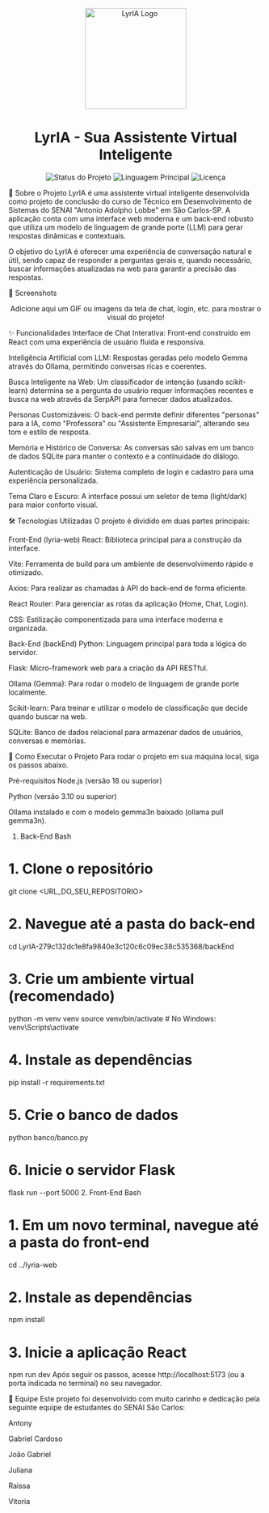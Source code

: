 <p align="center">
<img src="https://github.com/user-attachments/assets/741e737c-f127-4a1a-b0d6-1b4d001cc8b6" alt="LyrIA Logo" width="200"/>
</p>

<h1 align="center">LyrIA - Sua Assistente Virtual Inteligente</h1>

<p align="center">
<img alt="Status do Projeto" src="https://img.shields.io/badge/status-Em%20Desenvolvimento-yellow">
<img alt="Linguagem Principal" src="https://img.shields.io/badge/principal-Python%20%26%20JS-blue?logo=python&logoColor=white&color=blueviolet">
<img alt="Licença" src="https://img.shields.io/badge/license-MIT-blue">
</p>

🤖 Sobre o Projeto
LyrIA é uma assistente virtual inteligente desenvolvida como projeto de conclusão do curso de Técnico em Desenvolvimento de Sistemas do SENAI "Antonio Adolpho Lobbe" em São Carlos-SP. A aplicação conta com uma interface web moderna e um back-end robusto que utiliza um modelo de linguagem de grande porte (LLM) para gerar respostas dinâmicas e contextuais.

O objetivo do LyrIA é oferecer uma experiência de conversação natural e útil, sendo capaz de responder a perguntas gerais e, quando necessário, buscar informações atualizadas na web para garantir a precisão das respostas.

📸 Screenshots
<p align="center">Adicione aqui um GIF ou imagens da tela de chat, login, etc. para mostrar o visual do projeto!</p>

✨ Funcionalidades
Interface de Chat Interativa: Front-end construído em React com uma experiência de usuário fluida e responsiva.

Inteligência Artificial com LLM: Respostas geradas pelo modelo Gemma através do Ollama, permitindo conversas ricas e coerentes.

Busca Inteligente na Web: Um classificador de intenção (usando scikit-learn) determina se a pergunta do usuário requer informações recentes e busca na web através da SerpAPI para fornecer dados atualizados.

Personas Customizáveis: O back-end permite definir diferentes "personas" para a IA, como "Professora" ou "Assistente Empresarial", alterando seu tom e estilo de resposta.

Memória e Histórico de Conversa: As conversas são salvas em um banco de dados SQLite para manter o contexto e a continuidade do diálogo.

Autenticação de Usuário: Sistema completo de login e cadastro para uma experiência personalizada.

Tema Claro e Escuro: A interface possui um seletor de tema (light/dark) para maior conforto visual.

🛠️ Tecnologias Utilizadas
O projeto é dividido em duas partes principais:

Front-End (lyria-web)
React: Biblioteca principal para a construção da interface.

Vite: Ferramenta de build para um ambiente de desenvolvimento rápido e otimizado.

Axios: Para realizar as chamadas à API do back-end de forma eficiente.

React Router: Para gerenciar as rotas da aplicação (Home, Chat, Login).

CSS: Estilização componentizada para uma interface moderna e organizada.

Back-End (backEnd)
Python: Linguagem principal para toda a lógica do servidor.

Flask: Micro-framework web para a criação da API RESTful.

Ollama (Gemma): Para rodar o modelo de linguagem de grande porte localmente.

Scikit-learn: Para treinar e utilizar o modelo de classificação que decide quando buscar na web.

SQLite: Banco de dados relacional para armazenar dados de usuários, conversas e memórias.

🚀 Como Executar o Projeto
Para rodar o projeto em sua máquina local, siga os passos abaixo.

Pré-requisitos
Node.js (versão 18 ou superior)

Python (versão 3.10 ou superior)

Ollama instalado e com o modelo gemma3n baixado (ollama pull gemma3n).

1. Back-End
Bash

# 1. Clone o repositório
git clone <URL_DO_SEU_REPOSITORIO>

# 2. Navegue até a pasta do back-end
cd LyrIA-279c132dc1e8fa9840e3c120c6c09ec38c535368/backEnd

# 3. Crie um ambiente virtual (recomendado)
python -m venv venv
source venv/bin/activate  # No Windows: venv\Scripts\activate

# 4. Instale as dependências
pip install -r requirements.txt

# 5. Crie o banco de dados
python banco/banco.py

# 6. Inicie o servidor Flask
flask run --port 5000
2. Front-End
Bash

# 1. Em um novo terminal, navegue até a pasta do front-end
cd ../lyria-web

# 2. Instale as dependências
npm install

# 3. Inicie a aplicação React
npm run dev
Após seguir os passos, acesse http://localhost:5173 (ou a porta indicada no terminal) no seu navegador.

👥 Equipe
Este projeto foi desenvolvido com muito carinho e dedicação pela seguinte equipe de estudantes do SENAI São Carlos:

Antony

Gabriel Cardoso

João Gabriel

Juliana

Raissa

Vitoria
